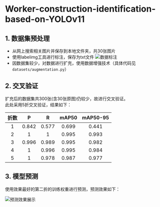 # Worker-construction-identification-based-on-YOLOv11

## 1. 数据集预处理
- 从网上搜索相关图片并保存到本地文件夹，共30张图片
- 使用labelimg工具进行标注，保存为txt文件
![数据标注](labelimg.png)
- 因数据集较少，对数据进行扩充，使用数据增强技术（具体代码见 `datasets/augmentation.py`）

## 2. 交叉验证
扩充后的数据集共300张(含30张原图)仍较少，故进行交叉验证。  
此处采用5折交叉验证，结果如下：

| 折数 | P     | R     | mAP50 | mAP50-95 |
|:----:|:-----:|:-----:|:-----:|:--------:|
| 1    | 0.842 | 0.577 | 0.699 | 0.441    |
| 2    | 1     | 1     | 0.995 | 0.993    |
| 3    | 0.996 | 0.989 | 0.995 | 0.982    |
| 4    | 1     | 0.996 | 0.995 | 0.984    |
| 5    | 1     | 0.978 | 0.987 | 0.977    |

## 3. 模型预测
使用效果最好的第二折的训练权重进行预测，预测效果如下：

![预测效果展示](/runs/detect/predict/detect.jpg)
